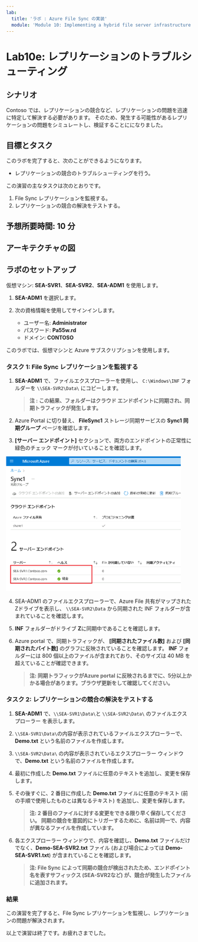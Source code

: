 ```yaml
---
lab:
  title: 'ラボ : Azure File Sync の実装'
  module: 'Module 10: Implementing a hybrid file server infrastructure'
---
```


# <a name="lab-implementing-azure-file-sync"></a>Lab10e: レプリケーションのトラブルシューティング

## <a name="scenario"></a>シナリオ

Contoso では、レプリケーションの競合など、レプリケーションの問題を迅速に特定して解決する必要があります。 そのため、発生する可能性があるレプリケーションの問題をシミュレートし、検証することにになりました。

## <a name="objectives"></a>目標とタスク

このラボを完了すると、次のことができるようになります。

- レプリケーションの競合のトラブルシューティングを行う。

この演習の主なタスクは次のとおりです。

1. File Sync レプリケーションを監視する。
1. レプリケーションの競合の解決をテストする。

## <a name="estimated-time-60-minutes"></a>予想所要時間: 10 分

## <a name="architecture"></a>アーキテクチャの図



## <a name="lab-setup"></a>ラボのセットアップ

仮想マシン: **SEA-SVR1**、**SEA-SVR2**、**SEA-ADM1** を使用します。 

1. **SEA-ADM1** を選択します。
1. 次の資格情報を使用してサインインします。

   - ユーザー名: **Administrator**
   - パスワード: **Pa55w.rd**
   - ドメイン: **CONTOSO**

このラボでは、仮想マシンと Azure サブスクリプションを使用します。 



### <a name="task-1-monitor-file-sync-replication"></a>タスク 1: File Sync レプリケーションを監視する

1. **SEA-ADM1** で、ファイルエクスプローラーを使用し、 `C:\Windows\INF` フォルダーを `\\SEA-SVR2\Data\` にコピーします。

   > **注 : この結果、フォルダーはクラウド エンドポイントに同期され、同期トラフィックが発生します。**

2. Azure Portal に切り替え、 **FileSync1** ストレージ同期サービスの **Sync1 同期グループ** ページを確認します。

3. **[サーバー エンドポイント]** セクションで、両方のエンドポイントの正常性に緑色のチェック マークが付いていることを確認します。

<img src="./media/AZ-800_Lab10_19.png" alt="AZ-800_Lab10_19" style="zoom:67%;" />

4. SEA-ADM1 のファイルエクスプローラーで、Azure File 共有がマップされたZドライブを表示し、 `\\SEA-SVR2\Data` から同期された INF フォルダーが含まれていることを確認します。

5. **INF** フォルダーがドライブ **Z**に同期中であることを確認します。

6. Azure portal で、同期トラフィックが、 **[同期されたファイル数]** および **[同期されたバイト数]** のグラフに反映されていることを確認します。 **INF** フォルダーには 800 個以上のファイルが含まれており、そのサイズは 40 MB を超えていることが確認できます。

   > **注: 同期トラフィックがAzure portal に反映されるまでに、5分以上かかる場合があります。ブラウザ更新をして確認してください。**



### <a name="task-2-test-replication-conflict-resolution"></a>タスク 2: レプリケーションの競合の解決をテストする

1. **SEA-ADM1** で、`\\SEA-SVR1\Data\`と `\\SEA-SVR2\Data\` のファイルエクスプローラー を表示します。

1. `\\SEA-SVR1\Data\`の内容が表示されているファイルエクスプローラーで、**Demo.txt** という名前のファイルを作成します。 

1.  `\\SEA-SVR2\Data\` の内容が表示されているエクスプローラー ウィンドウで、**Demo.txt** という名前のファイルを作成します。 

1. 最初に作成した **Demo.txt** ファイルに任意のテキストを追加し、変更を保存します。

1. その後すぐに、2 番目に作成した **Demo.txt** ファイルに任意のテキスト (前の手順で使用したものとは異なるテキスト) を追加し、変更を保存します。

   >**注: 2 番目のファイルに対する変更をできる限り早く保存してください。 同期の競合を意図的にトリガーするために、名前は同一で、内容が異なるファイルを作成しています。**

1. 各エクスプローラー ウィンドウで、内容を確認し、**Demo.txt** ファイルだけでなく、**Demo-SEA-SVR2.txt** ファイル (および場合によっては **Demo-SEA-SVR1.txt**) が含まれていることを確認します。 

   >**注: File Sync によって同期の競合が検出されたため、エンドポイント名を表すサフィックス (SEA-SVR2など) が、競合が発生したファイルに追加されます。**

### <a name="results"></a>結果

この演習を完了すると、File Sync レプリケーションを監視し、レプリケーションの問題が解決されます。



以上で演習は終了です。お疲れさまでした。
